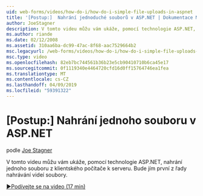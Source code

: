 ```yaml
---
uid: web-forms/videos/how-do-i/how-do-i-simple-file-uploads-in-aspnet
title: '[Postup:]  Nahrání jednoduché souborů v ASP.NET | Dokumentace Microsoftu'
author: JoeStagner
description: V tomto videu můžu vám ukáže, pomocí technologie ASP.NET, nahrání jednoho souboru z klientského počítače k serveru. Bude jím první z řady nahrávání...
ms.author: riande
ms.date: 02/12/2008
ms.assetid: 310aa6ba-dc99-47ac-8f68-aac7529664b2
msc.legacyurl: /web-forms/videos/how-do-i/how-do-i-simple-file-uploads-in-aspnet
msc.type: video
ms.openlocfilehash: 82eb7bc744561b36b23e5cb90410710b6ca45e17
ms.sourcegitcommit: 0f1119340e4464720cfd16d0ff15764746ea1fea
ms.translationtype: MT
ms.contentlocale: cs-CZ
ms.lasthandoff: 04/09/2019
ms.locfileid: "59391322"
---
```

# <a name="how-do-i--simple-file-uploads-in-aspnet"></a>[Postup:]  Nahrání jednoho souboru v ASP.NET

podle [Joe Stagner](https://github.com/JoeStagner)

V tomto videu můžu vám ukáže, pomocí technologie ASP.NET, nahrání jednoho souboru z klientského počítače k serveru. Bude jím první z řady nahrávání videí soubory.

[&#9654;Podívejte se na video (17 min)](https://channel9.msdn.com/Blogs/ASP-NET-Site-Videos/how-do-i-simple-file-uploads-in-aspnet)
